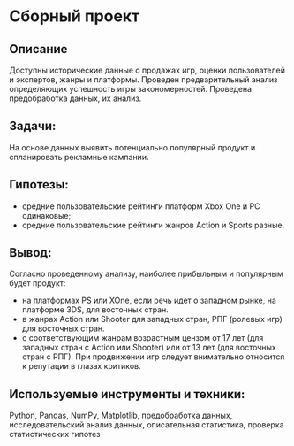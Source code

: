 # Сборный проект
##  Описание
Доступны исторические данные о продажах игр, оценки пользователей и экспертов, жанры и платформы. Проведен предварительный анализ определяющих успешность игры закономерностей. 
Проведена предобработка данных, их анализ.
## Задачи:
На основе данных выявить потенциально популярный продукт и спланировать рекламные кампании.

## Гипотезы:
* средние пользовательские рейтинги платформ Xbox One и PC одинаковые;
* средние пользовательские рейтинги жанров Action и Sports разные.

## Вывод:
Согласно проведенному анализу, наиболее прибыльным и популярным будет продукт: 
* на платформах PS или XOne, если речь идет о западном рынке, на платформе 3DS, для восточных стран.
* в жанрах Action или Shooter для западных стран, РПГ (ролевых игр) для восточных стран.
* с соответствующим жанрам возрастным цензом от 17 лет (для западных стран с Action или Shooter) или от 13 лет (для восточных стран с РПГ).
При продвижении игр следует внимательно относится к репутации в глазах критиков.

##  Используемые инструменты и техники:
Python, Pandas, NumPy, Matplotlib, предобработка данных, исследовательский анализ данных, описательная статистика, проверка статистических гипотез
